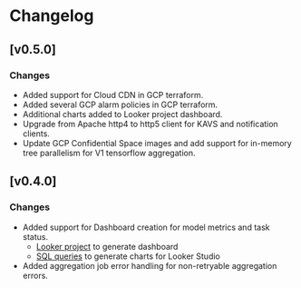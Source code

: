 # Changelog

## [v0.5.0]

### Changes

- Added support for Cloud CDN in GCP terraform.
- Added several GCP alarm policies in GCP terraform.
- Additional charts added to Looker project dashboard.
- Upgrade from Apache http4 to http5 client for KAVS and notification clients.
- Update GCP Confidential Space images and add support for in-memory tree parallelism for V1 tensorflow aggregation.

## [v0.4.0]

### Changes

- Added support for Dashboard creation for model metrics and task status.
  - [Looker project](shuffler/dashboard/looker) to generate dashboard
  - [SQL queries](shuffler/dashboard/lookerstudio) to generate charts for Looker Studio
- Added aggregation job error handling for non-retryable aggregation errors.